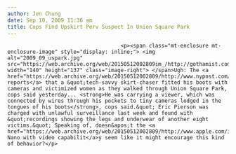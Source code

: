 ```yaml
---
author: Jen Chung
date: Sep 10, 2009 11:36 am
title: Cops Find Upskirt Perv Suspect In Union Square Park
---
```


	
										<p><span class="mt-enclosure mt-enclosure-image" style="display: inline;"> <img alt="2009_09_uspark.jpg" src="https://web.archive.org/web/20150512002809im_/http://gothamist.com/attachments/jen/2009_09_uspark.jpg" width="140" height="137" class="image-right"> </span>Ugh: The <a href="https://web.archive.org/web/20150512002809/http://www.nypost.com/p/news/local/manhattan/upskirt_video_perv_exposed_A0NsZhbmHrfd7eFomTirNI">Post reports</a> that a &quot;tech-savvy skirt-chaser fitted his boots with cameras and victimized women as they walked through Union Square Park, cops said yesterday... <strong>He was carrying a viewer, which was connected by wires through his pockets to tiny cameras lodged in the tongues of his boots</strong>, cops said.&quot; Eric Pierson was charged with unlawful surveillance last week and found with &quot;recordings showing the legs and underwear of another eight victims.&quot; Speaking of, doesn&apos;t the <a href="https://web.archive.org/web/20150512002809/http://www.apple.com/ipodnano/">iPod Nano with video capabilit</a>y seem like it might encourage this kind of behavior?</p>					
										
									
				